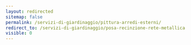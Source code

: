 ```yaml
---
layout: redirected
sitemap: false
permalink: /servizi-di-giardinaggio/pittura-arredi-esterni/
redirect_to: /servizi-di-giardinaggio/posa-recinzione-rete-metallica
visible: 0
---
```

